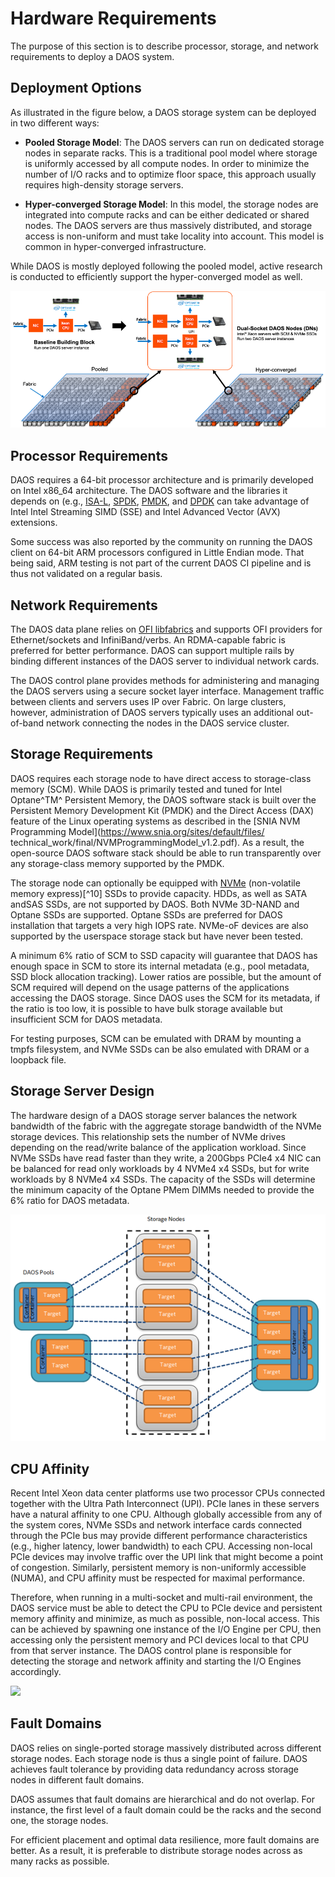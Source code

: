 # Hardware Requirements


The purpose of this section is to describe processor, storage, and
network requirements to deploy a DAOS system.

## Deployment Options


As illustrated in the figure below, a DAOS storage system can be
deployed in two different ways:

-   **Pooled Storage Model**: The DAOS servers can run on dedicated
    storage nodes in separate racks. This is a traditional pool model
    where storage is uniformly accessed by all compute nodes. In order
    to minimize the number of I/O racks and to optimize floor space,
    this approach usually requires high-density storage servers.

-   **Hyper-converged Storage Model**: In this model, the storage nodes
    are integrated into compute racks and can be either dedicated or
    shared nodes. The DAOS servers are thus massively distributed, and
    storage access is non-uniform and must take locality into account.
    This model is common in hyper-converged infrastructure.

While DAOS is mostly deployed following the pooled model, active
research is conducted to efficiently support the hyper-converged model
as well.

![](media/image1.png)


## Processor Requirements


DAOS requires a 64-bit processor architecture and is primarily developed
on Intel x86\_64 architecture. The DAOS software and the libraries it
depends on (e.g., [ISA-L](https://github.com/intel/isa-l),
[SPDK](https://pmem.io/pmdk/), [PMDK](https://spdk.io/), and
[DPDK](https://www.dpdk.org/) can take
advantage of Intel Intel Streaming SIMD (SSE) and Intel Advanced Vector (AVX) extensions.

Some success was also reported by the community on running the DAOS client
on 64-bit ARM processors configured in Little Endian mode. That being said,
ARM testing is not part of the current DAOS CI pipeline and is thus not
validated on a regular basis.

## Network Requirements

The DAOS data plane relies on [OFI libfabrics](https://ofiwg.github.io/libfabric/)
and supports OFI
providers for Ethernet/sockets and InfiniBand/verbs. An RDMA-capable
fabric is preferred for better performance. DAOS can support multiple
rails by binding different instances of the DAOS server to individual
network cards.

The DAOS control plane provides methods for administering and managing
the DAOS servers using a secure socket layer interface. Management
traffic between clients and servers uses IP over Fabric. On large
clusters, however, administration of DAOS servers typically uses an
additional out-of-band network connecting the nodes in the DAOS service
cluster.

## Storage Requirements


DAOS requires each storage node to have direct access to storage-class
memory (SCM). While DAOS is primarily tested and tuned for Intel
Optane^TM^ Persistent Memory, the DAOS software stack is built over the
Persistent Memory Development Kit (PMDK) and the Direct Access (DAX) feature of the
Linux operating systems as described in the [SNIA NVM Programming
Model](https://www.snia.org/sites/default/files/
technical\_work/final/NVMProgrammingModel\_v1.2.pdf).
As a result, the open-source DAOS software stack should be
able to run transparently over any storage-class memory supported by the
PMDK.

The storage node can optionally be equipped with [NVMe](https://nvmexpress.org/)
(non-volatile memory express)[^10] SSDs to provide capacity. HDDs,
as well as SATA andSAS SSDs, are not supported by DAOS.
Both NVMe 3D-NAND and Optane SSDs are supported. Optane SSDs are
preferred for DAOS installation that targets a very high IOPS rate.
NVMe-oF devices are also supported by the
userspace storage stack but have never been tested.

A minimum 6% ratio of SCM to SSD capacity will guarantee that DAOS has
enough space in SCM to store its internal metadata (e.g., pool metadata,
SSD block allocation tracking). Lower ratios are possible, but the
amount of SCM required will depend on the usage patterns of the
applications accessing the DAOS storage. Since DAOS uses the SCM for its
metadata, if the ratio is too low, it is possible to have bulk storage
available but insufficient SCM for DAOS metadata.

For testing purposes, SCM can be emulated with DRAM by mounting a tmpfs
filesystem, and NVMe SSDs can be also emulated with DRAM or a loopback
file.

## Storage Server Design


The hardware design of a DAOS storage server balances the network
bandwidth of the fabric with the aggregate storage bandwidth of the NVMe
storage devices. This relationship sets the number of NVMe drives
depending on the read/write balance of the application workload. Since
NVMe SSDs have read faster than they write, a 200Gbps PCIe4 x4 NIC can
be balanced for read only workloads by 4 NVMe4 x4 SSDs, but for write
workloads by 8 NVMe4 x4 SSDs. The capacity of the SSDs will determine
the minimum capacity of the Optane PMem DIMMs needed to provide the 6%
ratio for DAOS metadata.

![](media/image2.png)

## CPU Affinity


Recent Intel Xeon data center platforms use two processor CPUs connected
together with the Ultra Path Interconnect (UPI). PCIe lanes in these
servers have a natural affinity to one CPU. Although globally accessible
from any of the system cores, NVMe SSDs and network interface cards
connected through the PCIe bus may provide different performance
characteristics (e.g., higher latency, lower bandwidth) to each CPU.
Accessing non-local PCIe devices may involve traffic over the UPI link
that might become a point of congestion. Similarly, persistent memory is
non-uniformly accessible (NUMA), and CPU affinity must be respected for
maximal performance.

Therefore, when running in a multi-socket and multi-rail environment,
the DAOS service must be able to detect the CPU to PCIe device and
persistent memory affinity and minimize, as much as possible, non-local
access. This can be achieved by spawning one instance of the I/O Engine
per CPU, then accessing only the persistent memory and PCI devices local
to that CPU from that server instance. The DAOS control plane is
responsible for detecting the storage and network affinity and starting
the I/O Engines accordingly.

![](media/image3.png)

## Fault Domains


DAOS relies on single-ported storage massively distributed across
different storage nodes. Each storage node is thus a single point of
failure. DAOS achieves fault tolerance by providing data redundancy
across storage nodes in different fault domains.

DAOS assumes that fault domains are hierarchical and do not overlap. For
instance, the first level of a fault domain could be the racks and the
second one, the storage nodes.

For efficient placement and optimal data resilience, more fault domains
are better. As a result, it is preferable to distribute storage nodes
across as many racks as possible.

